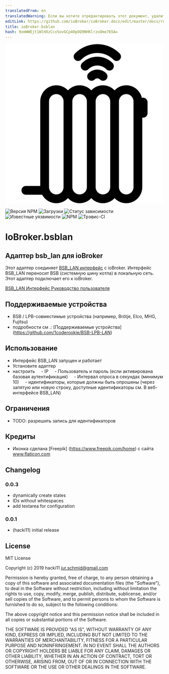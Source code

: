 ```yaml
---
translatedFrom: en
translatedWarning: Если вы хотите отредактировать этот документ, удалите поле «translationFrom», в противном случае этот документ будет снова автоматически переведен
editLink: https://github.com/ioBroker/ioBroker.docs/edit/master/docs/ru/adapterref/iobroker.bsblan/README.md
title: ioBroker.bsblan
hash: 9xmWWEjt1WlHXzCcxSovGCp40pOQ9NHKlrzoOme765A=
---
```

![логотип](../../../en/adapterref/iobroker.bsblan/admin/bsblan.png)

![Версия NPM](http://img.shields.io/npm/v/iobroker.bsblan.svg)
![Загрузки](https://img.shields.io/npm/dm/iobroker.bsblan.svg)
![Статус зависимости](https://img.shields.io/david/hacki11/iobroker.bsblan.svg)
![Известные уязвимости](https://snyk.io/test/github/hacki11/ioBroker.bsblan/badge.svg)
![NPM](https://nodei.co/npm/iobroker.bsblan.png?downloads=true)
![Трэвис-CI](http://img.shields.io/travis/hacki11/ioBroker.bsblan/master.svg)

# IoBroker.bsblan
## Адаптер bsb_lan для ioBroker
Этот адаптер соединяет [BSB_LAN интерфейс](https://github.com/fredlcore/bsb_lan) с ioBroker.
Интерфейс BSB_LAN переносит BSB (системную шину котла) в локальную сеть. Этот адаптер подключает его к ioBroker.

[BSB_LAN Интерфейс Руководство пользователя](https://github.com/1coderookie/BSB-LPB-LAN)

## Поддерживаемые устройства
- BSB / LPB-совместимые устройства (например, Brötje, Elco, MHG, Fujitsu)
- подробности см .: [Поддерживаемые устройства] (https://github.com/1coderookie/BSB-LPB-LAN)

## Использование
- Интерфейс BSB_LAN запущен и работает
- Установите адаптер
- настроить
    - IP
    - Пользователь и пароль (если активирована базовая аутентификация)
    - Интервал опроса в секундах (минимум 10)
    - идентификаторы, которые должны быть опрошены (через запятую или новую строку, доступные идентификаторы см. В веб-интерфейсе BSB_LAN)

## Ограничения
- TODO: разрешить запись для идентификаторов

## Кредиты
- Иконка сделана [Freepik] (https://www.freepik.com/home) с сайта www.flaticon.com

## Changelog
### 0.0.3
* dynamically create states
* IDs without whitespaces
* add textarea for configuration

### 0.0.1
* (hacki11) initial release

## License
MIT License

Copyright (c) 2019 hacki11 <jur.schmid@gmail.com>

Permission is hereby granted, free of charge, to any person obtaining a copy
of this software and associated documentation files (the "Software"), to deal
in the Software without restriction, including without limitation the rights
to use, copy, modify, merge, publish, distribute, sublicense, and/or sell
copies of the Software, and to permit persons to whom the Software is
furnished to do so, subject to the following conditions:

The above copyright notice and this permission notice shall be included in all
copies or substantial portions of the Software.

THE SOFTWARE IS PROVIDED "AS IS", WITHOUT WARRANTY OF ANY KIND, EXPRESS OR
IMPLIED, INCLUDING BUT NOT LIMITED TO THE WARRANTIES OF MERCHANTABILITY,
FITNESS FOR A PARTICULAR PURPOSE AND NONINFRINGEMENT. IN NO EVENT SHALL THE
AUTHORS OR COPYRIGHT HOLDERS BE LIABLE FOR ANY CLAIM, DAMAGES OR OTHER
LIABILITY, WHETHER IN AN ACTION OF CONTRACT, TORT OR OTHERWISE, ARISING FROM,
OUT OF OR IN CONNECTION WITH THE SOFTWARE OR THE USE OR OTHER DEALINGS IN THE
SOFTWARE.